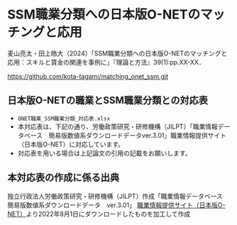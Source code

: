 # SSM職業分類への日本版O-NETのマッチングと応用

麦山亮太・田上皓大（2024）「SSM職業分類への日本版O-NETのマッチングと応用：スキルと賃金の関連を事例に」『理論と方法』39(1):pp.XX-XX．

https://github.com/kota-tagami/matching_onet_ssm.git

## 日本版O-NETの職業とSSM職業分類との対応表

- `ONET職業_SSM職業分類_対応表.xlsx` 
- 本対応表は、下記の通り、労働政策研究・研修機構（JILPT）「職業情報データベース　簡易版数値系ダウンロードデータver.3.01」職業情報提供サイト（日本版O-NET）に対応しています。
- 対応表を用いる場合は上記論文の引用の記載をお願いします。

## 本対応表の作成に係る出典

独立行政法人労働政策研究・研修機構（JILPT）作成「職業情報データベース　簡易版数値系ダウンロードデータ　ver.3.01」
[職業情報提供サイト（日本版O-NET）](https://shigoto.mhlw.go.jp/User/download)より2022年8月1日にダウンロードしたものを加工して作成
